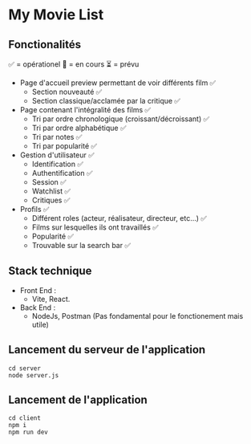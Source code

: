# My Movie List

## Fonctionalités
:white_check_mark: = opérationel :construction: = en cours :hourglass_flowing_sand: = prévu
- Page d'accueil preview permettant de voir différents film :white_check_mark:
    - Section nouveauté :white_check_mark:
    - Section classique/acclamée par la critique :white_check_mark:
- Page contenant l'intégralité des films :white_check_mark:
    - Tri par ordre chronologique (croissant/décroissant) :white_check_mark:
    - Tri par ordre alphabétique :white_check_mark:
    - Tri par notes :white_check_mark:
    - Tri par popularité :white_check_mark:
- Gestion d'utilisateur :white_check_mark:
    - Identification :white_check_mark:
    - Authentification :white_check_mark:
    - Session :white_check_mark:
    - Watchlist :white_check_mark:
    - Critiques :white_check_mark:
- Profils :white_check_mark:
    - Différent roles (acteur, réalisateur, directeur, etc...) :white_check_mark:
    - Films sur lesquelles ils ont travaillés :white_check_mark:
    - Popularité :white_check_mark:
    - Trouvable sur la search bar :white_check_mark:
## Stack technique
- Front End :
    - Vite, React.
- Back End :
    - NodeJs, Postman (Pas fondamental pour le fonctionement mais utile)
## Lancement du serveur de l'application
```
cd server
node server.js
```
## Lancement de l'application
```
cd client
npm i
npm run dev
```
